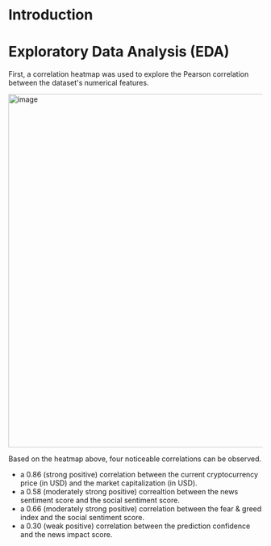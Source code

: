 # Introduction 




# Exploratory Data Analysis (EDA)

First, a correlation heatmap was used to explore the Pearson correlation between the dataset's numerical features.

<img width="800" height="700" alt="image" src="https://github.com/user-attachments/assets/dc25bfe3-8d8f-4b3a-aeae-14abc01eb4cb" />

Based on the heatmap above, four noticeable correlations can be observed.
* a 0.86 (strong positive) correlation between the current cryptocurrency price (in USD) and the market capitalization (in USD).
* a 0.58 (moderately strong positive) correaltion between the news sentiment score and the social sentiment score.
* a 0.66 (moderately strong positive) correlation between the fear & greed index and the social sentiment score.
* a 0.30 (weak positive) correlation between the prediction confidence and the news impact score.
